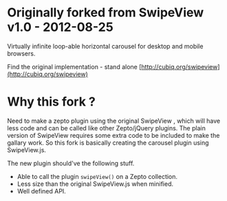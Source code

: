 Originally forked from SwipeView v1.0 - 2012-08-25
============================

Virtually infinite loop-able horizontal carousel for desktop and mobile browsers.

Find the original implementation - stand alone [http://cubiq.org/swipeview](http://cubiq.org/swipeview)

# Why this fork ?

Need to make a zepto plugin using the original SwipeView , which will have less code and can be called like other Zepto/jQuery 
plugins. The plain version of SwipeView requires some extra code to be included to make the gallary work. So this fork is
basically creating the carousel plugin using SwipeView.js.

The new plugin should've the following stuff.

- Able to call the plugin `swipeView()` on a Zepto collection.
- Less size than the original SwipeView.js when minified.
- Well defined API.
